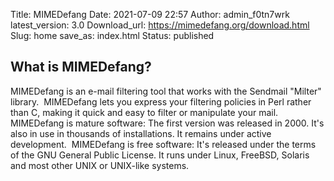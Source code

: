 Title: MIMEDefang
Date: 2021-07-09 22:57
Author: admin_f0tn7wrk
latest_version: 3.0
Download_url: https://mimedefang.org/download.html
Slug: home
save_as: index.html
Status: published

## What is MIMEDefang?

MIMEDefang is an e-mail filtering tool that works with the Sendmail "Milter" library.  MIMEDefang lets you express your filtering policies in Perl rather than C, making it quick and easy to filter or manipulate your mail.  MIMEDefang is mature software: The first version was released in 2000. It's also in use in thousands of installations. It remains under active development.  MIMEDefang is free software: It's released under the terms of the GNU General Public License. It runs under Linux, FreeBSD, Solaris and most other UNIX or UNIX-like systems.
